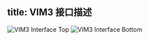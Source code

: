 title: VIM3 接口描述
---

![VIM3 Interface Top](/images/vim3/vim3_interfaces_top.jpg)
![VIM3 Interface Bottom](/images/vim3/vim3_interfaces_bottom.jpg)
